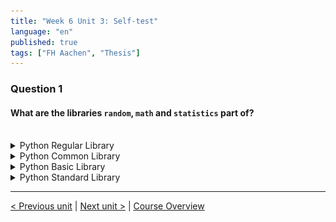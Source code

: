 ```yaml
---
title: "Week 6 Unit 3: Self-test"
language: "en"
published: true
tags: ["FH Aachen", "Thesis"]
---
```


### Question 1

#### What are the libraries ```random```, ```math``` and ```statistics``` part of?

<br>

<details>
	<summary>Python Regular Library </summary>
	<img  src="imgs/cross.png" width="25">
</details>


<details>
	<summary>Python Common Library</summary>
	<img  src="imgs/cross.png" width="25">
</details>


<details>
	<summary>Python Basic Library</summary>
	<img  src="imgs/cross.png" width="25">
</details>


<details>
	<summary>Python Standard Library</summary>
	<img  src="imgs/check.png" width="25">
</details>

---

[< Previous unit](/teaching/python-mooc/week6_unit3_exercise) | [Next unit >](/teaching/python-mooc/week6_unit3_math) |
[Course Overview](/teaching/python-mooc)